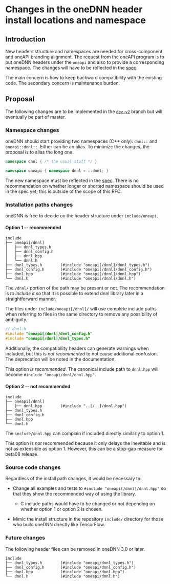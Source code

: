 # Changes in the oneDNN header install locations and namespace

## Introduction

New headers structure and namespaces are needed for cross-component and oneAPI
branding alignment. The request from the oneAPI program is to put oneDNN
headers under the `oneapi` and also to provide a corresponding namespace. The
changes will have to be reflected in the
[spec](https://github.com/oneapi-src/oneAPI-spec/tree/master/source/elements/oneDNN).

The main concern is how to keep backward compatibility with the existing code.
The secondary concern is maintenance burden.

## Proposal

The following changes are to be implemented in the
[`dev-v2`](https://github.com/oneapi-src/onednn/tree/dev-v2) branch but will
eventually be part of master.

### Namespace changes

oneDNN should start providing two namespaces (C++ only): `dnnl::` and
`oneapi::dnnl::`. Either can be an alias. To minimize the changes, the
proposal is to alias the long one:

```c++
namespace dnnl { /* the usual stuff */ }

namespace oneapi { namespace dnnl = ::dnnl; }
```

The new namespace must be reflected in the
[spec](https://github.com/oneapi-src/oneAPI-spec/tree/master/source/elements/oneDNN).
There is no recommendation on whether longer or shorted namespace should be
used in the spec yet; this is outside of the scope of this RFC.

### Installation paths changes

oneDNN is free to decide on the header structure under `include/oneapi`.

#### Option 1 -- recommended

```
include
├── oneapi[/dnnl]
│   ├── dnnl_types.h
│   ├── dnnl_config.h
│   ├── dnnl.hpp
│   └── dnnl.h
├── dnnl_types.h        (#include "oneapi[/dnnl]/dnnl_types.h")
├── dnnl_config.h       (#include "oneapi[/dnnl]/dnnl_config.h")
├── dnnl.hpp            (#include "oneapi[/dnnl]/dnnl.hpp")
└── dnnl.h              (#include "oneapi[/dnnl]/dnnl.h")
```

The `/dnnl/` portion of the path may be present or not. The recommendation is
*to include it* so that it is possible to extend dnnl library later in a
straightforward manner.

The files under `include/oneapi[/dnnl]/` will use complete include paths when
referring to files in the same directory to remove any possibility of
ambiguity.

```c++
// dnnl.h
#include "oneapi[/dnnl]/dnnl_config.h"
#include "oneapi[/dnnl]/dnnl_types.h"
```

Additionally, the compatibility headers can generate warnings when included,
but this is *not recommented* to not cause additional confusion. The
deprecation will be noted in the documentation.

This option *is recommended*. The canonical include path to `dnnl.hpp` will
become `#include "oneapi/dnnl/dnnl.hpp"`.

#### Option 2 -- not recommended

```
include
├── oneapi[/dnnl]
│   ├── dnnl.hpp        (#include "..[/..]/dnnl.hpp")
├── dnnl_types.h
├── dnnl_config.h
├── dnnl.hpp
└── dnnl.h
```

The `include/dnnl.hpp` can complain if included directly similarly to option 1.

This option is *not* recommended because it only delays the inevitable and is
not as extensible as option 1. However, this can be a stop-gap measure for
beta08 release.

### Source code changes

Regardless of the install path changes, it would be necessary to:

- Change all examples and tests to `#include "oneapi[/dnnl]/dnnl.hpp"` so that
  they show the recommended way of using the library.

  * C include paths would have to be changed or not depending on whether
    option 1 or option 2 is chosen.

- Mimic the install structure in the repository `include/` directory for those
  who build oneDNN directly like TensorFlow.

### Future changes
The following header files can be removed in oneDNN 3.0 or later.

```
include
├── dnnl_types.h        (#include "oneapi/dnnl_types.h")
├── dnnl_config.h       (#include "oneapi/dnnl_config.h")
├── dnnl.hpp            (#include "oneapi/dnnl.hpp")
└── dnnl.h              (#include "oneapi/dnnl.h")
```

